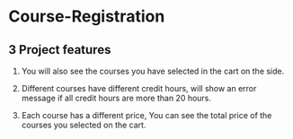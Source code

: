 # Course-Registration

## 3 Project features

1. You will also see the courses you have selected in the cart on the side.

2. Different courses have different credit hours, will show an error message if all credit hours are more than 20 hours.

3. Each course has a different price, You can see the total price of the courses you selected on the cart.
